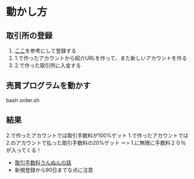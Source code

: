 # 動かし方
## 取引所の登録
1. [ここ](https://aird.xyz/wp-content/uploads/2018/06/image5.jpg)を参考にして登録する
2. 1.で作ったアカウントから紹介URLを作って、また新しいアカウントを作る
3. 2.で作った取引所に入金する
## 売買プログラムを動かす
bash order.sh
## 結果
2.で作ったアカウントでは取引手数料が100%ゲット
1.で作ったアカウントでは2.のアカウントで払った取引手数料の20%ゲット
＝> 1.に無限に手数料２０％が入ってくる！
* [取引手数料うんぬんの話](https://scam-analysis.com/archives/4832)
* 新規登録から90日までな点に注意

